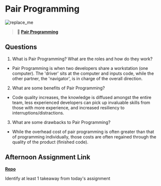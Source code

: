 # Pair Programming

![replace_me](https://codeworks.blob.core.windows.net/public/assets/img/illustrations/placeholder.svg)

> **📖 [Pair Programming](https://codeworksacademy.com/fs-student-guide/resources/wk7/01-Pair-Programming)**

## Questions

1. What is Pair Programming? What are the roles and how do they work?

- Pair Programming is when two developers share a workstation (one computer). The 'driver' sits at the computer and inputs code, while the other partner, the 'navigator', is in charge of the overall direction.

2. What are some benefits of Pair Programming?

- Code quality increases, the knowledge is diffused amongst the entire team, less experienced developers can pick up invaluable skills from those with more experience, and increased resiliency to interruptions/distractions.

3. What are some drawbacks to Pair Programming?

- While the overhead cost of pair programming is often greater than that of programming individually, those costs are often regained through the quality of the product (finished code).

## Afternoon Assignment Link

**[Repo](https://github.com/sbyoungblood/tower)**

Identify at least 1 takeaway from today's assignment
